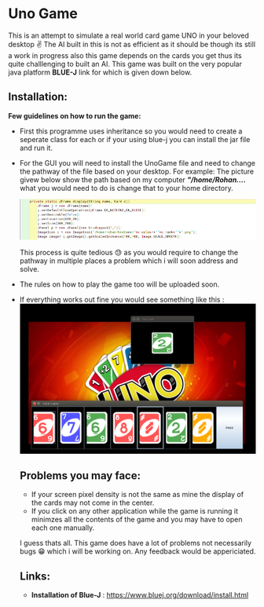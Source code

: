 # Uno Game
This is an attempt to simulate a real world card game UNO in your beloved desktop :v: The AI built in this is not as
efficient as it should be though its still a work in progress also this game depends on the cards you get thus its  quite challlenging to built an AI. This game was built on the very popular java platform **BLUE-J** link for which is given down below. 

## Installation:
**Few guidelines on how to run the game:**
- First this programme uses inheritance so you would need to create a seperate class for each or if your using blue-j you can install the jar file and run it.
- For the GUI you will need to install the UnoGame file and need to change the pathway of the file based on your desktop.
For example: The picture givew below show the path based on my computer **_"/home/Rohan...._** what you would need to do is change that to your home directory. 

   ![GitHub Logo](/Img.png)
   
   
   This process is quite tedious :sweat: as you would require to change the pathway in multiple places a problem which i will soon address and solve.
- The rules on how to play the game too will be uploaded soon.
- If everything works out fine you would see something like this :
   ![GitHub Logo](/Disp.png) 
   
   ## Problems you may face:
   - If your screen pixel density is not the same as mine the display of the cards may not come in the center.
   - If you click on any other application while the game is running it minimzes all the contents of the game and you may have to open each one manually.
 
   I guess thats all. This game does have a lot of problems not necessarily bugs :grin: which i will be working on. Any feedback would be appericiated.
   
   ## Links:
   - **Installation of Blue-J** : https://www.bluej.org/download/install.html
   
   
   

